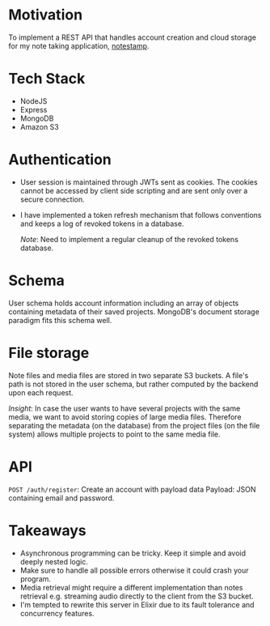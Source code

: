 # Motivation
To implement a REST API that handles account creation and cloud storage for my note taking application, [notestamp](https://github.com/fortyoneplustwo/notestamp).

# Tech Stack
- NodeJS
- Express
- MongoDB
- Amazon S3

# Authentication
- User session is maintained through JWTs sent as cookies. The cookies cannot be accessed by client side scripting and are sent only over a secure connection.
- I have implemented a token refresh mechanism that follows conventions and keeps a log of revoked tokens in a database.

  *Note*: Need to implement a regular cleanup of the revoked tokens database.

# Schema
User schema holds account information including an array of objects containing metadata of their saved projects. MongoDB's document storage paradigm fits this schema well.

# File storage
Note files and media files are stored in two separate S3 buckets. A file's path is not stored in the user schema, but rather computed by the backend upon each request.

*Insight*: In case the user wants to have several projects with the same media, we want to avoid storing copies of large media files. Therefore separating the metadata (on the database)
from the project files (on the file system) allows multiple projects to point to the same media file.

# API
`POST /auth/register`: Create an account with payload data
Payload: JSON containing email and password.

#


# Takeaways
- Asynchronous programming can be tricky. Keep it simple and avoid deeply nested logic.
- Make sure to handle all possible errors otherwise it could crash your program.
- Media retrieval might require a different implementation than notes retrieval e.g. streaming audio directly to the client from the S3 bucket.
- I'm tempted to rewrite this server in Elixir due to its fault tolerance and concurrency features.
